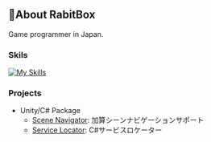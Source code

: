 ## 🍛About RabitBox
Game programmer in Japan.

### Skils
[![My Skills](https://skillicons.dev/icons?i=cpp,cs,ts,js,lua,java,unity,godot,react)](https://skillicons.dev)

### Projects
- Unity/C# Package
  - [Scene Navigator](https://github.com/RabitBox/NutmegSceneNavigator): 加算シーンナビゲーションサポート
  - [Service Locator](https://github.com/RabitBox/CuminServiceLocator): C#サービスロケーター
<!--
**RabitBox/RabitBox** is a ✨ _special_ ✨ repository because its `README.md` (this file) appears on your GitHub profile.

Here are some ideas to get you started:

- 🔭 I’m currently working on ...
- 🌱 I’m currently learning ...
- 👯 I’m looking to collaborate on ...
- 🤔 I’m looking for help with ...
- 💬 Ask me about ...
- 📫 How to reach me: ...
- 😄 Pronouns: ...
- ⚡ Fun fact: ...
-->
